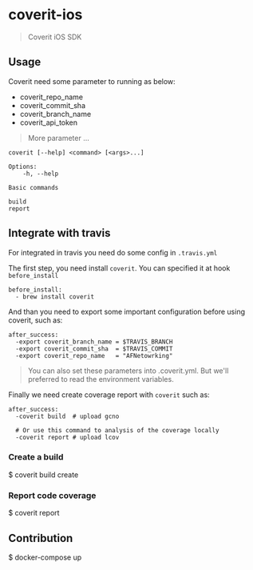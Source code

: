# coverit-ios

> Coverit iOS SDK

## Usage
Coverit need some parameter to running as below:

 - coverit_repo_name
 - coverit_commit_sha
 - coverit_branch_name
 - coverit_api_token
 > More parameter ...

```
coverit [--help] <command> [<args>...]

Options:
    -h, --help

Basic commands

build
report
```

## Integrate with travis

For integrated in travis you need do some config in `.travis.yml`

The first step, you need install `coverit`. You can specified it at hook `before_install`
```
before_install:
  - brew install coverit
```


And than you need to export some important configuration before using coverit, such as:

```
after_success:
  -export coverit_branch_name = $TRAVIS_BRANCH
  -export coverit_commit_sha  = $TRAVIS_COMMIT
  -export coverit_repo_name   = "AFNetowrking"
```
> You can also set these parameters into .coverit.yml. But we'll preferred to read the environment variables.

Finally we need create coverage report with `coverit` such as:
```
after_success:
  -coverit build  # upload gcno

  # Or use this command to analysis of the coverage locally
  -coverit report # upload lcov

```


### Create a build

$ coverit build create

### Report code coverage

$ coverit report


## Contribution

$ docker-compose up

